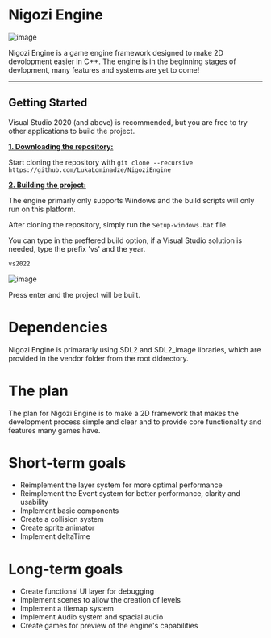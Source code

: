 # Nigozi Engine
![image](https://github.com/LukaLominadze/NigoziEngine/assets/142942110/a63aec34-2335-42a5-90e3-f77dd0552cff)

Nigozi Engine is a game engine framework designed to make 2D devolopment easier in C++. The engine is in the beginning stages of devlopment, many features and systems are yet to come!

***

## Getting Started
Visual Studio 2020 (and above) is recommended, but you are free to try other applications to build the project.

<ins>**1. Downloading the repository:**</ins>

Start cloning the repository with ```git clone --recursive https://github.com/LukaLominadze/NigoziEngine```

<ins>**2. Building the project:**</ins>

The engine primarly only supports Windows and the build scripts will only run on this platform.

After cloning the repository, simply run the ```Setup-windows.bat``` file.

You can type in the preffered build option, if a Visual Studio solution is needed, type the prefix 'vs' and the year.
```cmd
vs2022
```
![image](https://github.com/LukaLominadze/PongSDL/assets/142942110/5c6a2334-fbde-451f-bcfa-c0c9bfac9eb8)

Press enter and the project will be built.

# Dependencies
Nigozi Engine is primararly using SDL2 and SDL2_image libraries, which are provided in the vendor folder from the root didrectory.

# The plan
The plan for Nigozi Engine is to make a 2D framework that makes the development process simple and clear and to provide core functionality and features many games have.

# Short-term goals
- Reimplement the layer system for more optimal performance
- Reimplement the Event system for better performance, clarity and usability
- Implement basic components
- Create a collision system
- Create sprite animator
- Implement deltaTime

# Long-term goals
- Create functional UI layer for debugging
- Implement scenes to allow the creation of levels
- Implement a tilemap system
- Implement Audio system and spacial audio
- Create games for preview of the engine's capabilities
